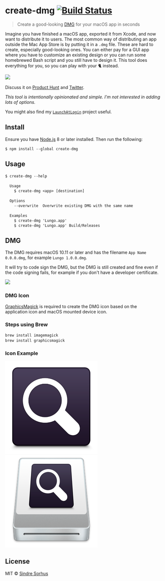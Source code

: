 # create-dmg [![Build Status](https://travis-ci.org/sindresorhus/create-dmg.svg?branch=master)](https://travis-ci.org/sindresorhus/create-dmg)

> Create a good-looking [DMG](https://en.wikipedia.org/wiki/Apple_Disk_Image) for your macOS app in seconds

Imagine you have finished a macOS app, exported it from Xcode, and now want to distribute it to users. The most common way of distributing an app outside the Mac App Store is by putting it in a `.dmg` file. These are hard to create, especially good-looking ones. You can either pay for a GUI app where you have to customize an existing design or you can run some homebrewed Bash script and you still have to design it. This tool does everything for you, so you can play with your 🐈 instead.

<img src="screenshot-cli.gif" width="998">

Discuss it on [Product Hunt](https://www.producthunt.com/posts/create-dmg) and [Twitter](https://twitter.com/sindresorhus/status/846416556754010112).

*This tool is intentionally opinionated and simple. I'm not interested in adding lots of options.*

You might also find my [`LaunchAtLogin`](https://github.com/sindresorhus/LaunchAtLogin) project useful.


## Install

Ensure you have [Node.js](https://nodejs.org) 8 or later installed. Then run the following:

```
$ npm install --global create-dmg
```


## Usage

```
$ create-dmg --help

  Usage
    $ create-dmg <app> [destination]

  Options
    --overwrite  Overwrite existing DMG with the same name

  Examples
    $ create-dmg 'Lungo.app'
    $ create-dmg 'Lungo.app' Build/Releases
```


## DMG

The DMG requires macOS 10.11 or later and has the filename `App Name 0.0.0.dmg`, for example `Lungo 1.0.0.dmg`.

It will try to code sign the DMG, but the DMG is still created and fine even if the code signing fails, for example if you don't have a developer certificate.

<img src="screenshot-dmg.png" width="772">

### DMG Icon

[GraphicsMagick](http://www.graphicsmagick.org/) is required to create the DMG icon based on the application icon and macOS mounted device icon.

### Steps using Brew
```bash
brew install imagemagick
brew install graphicsmagick
```

### Icon Example

<img src="icon-example-app.png" width="300">
<img src="icon-example.png" width="300">

## License

MIT © [Sindre Sorhus](https://sindresorhus.com)
